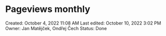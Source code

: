 # Pageviews monthly

Created: October 4, 2022 11:08 AM
Last edited: October 10, 2022 3:02 PM
Owner: Jan Matějček, Ondřej Čech
Status: Done